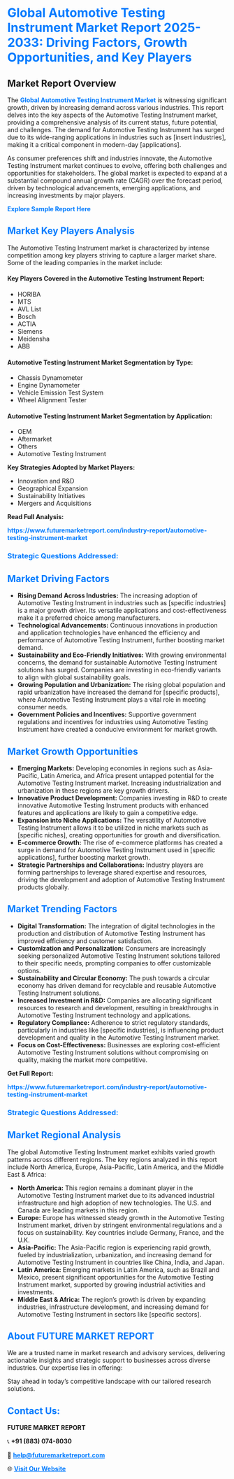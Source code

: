 <h1 style="color: #007BFF;">Global Automotive Testing Instrument Market Report 2025-2033: Driving Factors, Growth Opportunities, and Key Players</h1>

<section id="overview">
<h2>Market Report Overview</h2>
<p>The <a href="https://www.futuremarketreport.com/industry-report/automotive-testing-instrument-market" style="color: #007BFF; text-decoration: none;"><strong>Global Automotive Testing Instrument Market</strong></a> is witnessing significant growth, driven by increasing demand across various industries. This report delves into the key aspects of the Automotive Testing Instrument market, providing a comprehensive analysis of its current status, future potential, and challenges. The demand for Automotive Testing Instrument has surged due to its wide-ranging applications in industries such as [insert industries], making it a critical component in modern-day [applications].</p>
<p>As consumer preferences shift and industries innovate, the Automotive Testing Instrument market continues to evolve, offering both challenges and opportunities for stakeholders. The global market is expected to expand at a substantial compound annual growth rate (CAGR) over the forecast period, driven by technological advancements, emerging applications, and increasing investments by major players.</p>
</section>

<section id="overview">
<p><a href="https://www.futuremarketreport.com/request-sample/reportId=128696" style="color: #007BFF; text-decoration: none;"><strong>Explore Sample Report Here</strong></a></p>
</section>

<section id="key-players">
<h2 style="color: #007BFF;">Market Key Players Analysis</h2>
<p>The Automotive Testing Instrument market is characterized by intense competition among key players striving to capture a larger market share. Some of the leading companies in the market include:</p>
<h4>Key Players Covered in the Automotive Testing Instrument Report:</h4>
<ul><li>HORIBA</li><li>MTS</li><li>AVL List</li><li>Bosch</li><li>ACTIA</li><li>Siemens</li><li>Meidensha</li><li>ABB</li></ul>
<h4>Automotive Testing Instrument Market Segmentation by Type:</h4>
<ul><li>Chassis Dynamometer</li><li>Engine Dynamometer</li><li>Vehicle Emission Test System</li><li>Wheel Alignment Tester</li></ul>

<h4>Automotive Testing Instrument Market Segmentation by Application:</h4>
<ul><li>OEM</li><li>Aftermarket</li><li>Others</li><li>Automotive Testing Instrument</li></ul>
<p><strong>Key Strategies Adopted by Market Players:</strong></p>
<ul>
<li>Innovation and R&D</li>
<li>Geographical Expansion</li>
<li>Sustainability Initiatives</li>
<li>Mergers and Acquisitions</li>
</ul>
</section>

<section>
<p><strong>Read Full Analysis: </strong></p><a href="https://www.futuremarketreport.com/industry-report/automotive-testing-instrument-market" style="color: #007BFF; text-decoration: none;"><strong>https://www.futuremarketreport.com/industry-report/automotive-testing-instrument-market</strong></a>
<h3 style="color: #007BFF;">Strategic Questions Addressed:</h3>
</section>

<section id="driving-factors">
<h2 style="color: #007BFF;">Market Driving Factors</h2>
<ul>
<li><strong>Rising Demand Across Industries:</strong> The increasing adoption of Automotive Testing Instrument in industries such as [specific industries] is a major growth driver. Its versatile applications and cost-effectiveness make it a preferred choice among manufacturers.</li>
<li><strong>Technological Advancements:</strong> Continuous innovations in production and application technologies have enhanced the efficiency and performance of Automotive Testing Instrument, further boosting market demand.</li>
<li><strong>Sustainability and Eco-Friendly Initiatives:</strong> With growing environmental concerns, the demand for sustainable Automotive Testing Instrument solutions has surged. Companies are investing in eco-friendly variants to align with global sustainability goals.</li>
<li><strong>Growing Population and Urbanization:</strong> The rising global population and rapid urbanization have increased the demand for [specific products], where Automotive Testing Instrument plays a vital role in meeting consumer needs.</li>
<li><strong>Government Policies and Incentives:</strong> Supportive government regulations and incentives for industries using Automotive Testing Instrument have created a conducive environment for market growth.</li>
</ul>
</section>

<section id="growth-opportunities">
<h2 style="color: #007BFF;">Market Growth Opportunities</h2>
<ul>
<li><strong>Emerging Markets:</strong> Developing economies in regions such as Asia-Pacific, Latin America, and Africa present untapped potential for the Automotive Testing Instrument market. Increasing industrialization and urbanization in these regions are key growth drivers.</li>
<li><strong>Innovative Product Development:</strong> Companies investing in R&D to create innovative Automotive Testing Instrument products with enhanced features and applications are likely to gain a competitive edge.</li>
<li><strong>Expansion into Niche Applications:</strong> The versatility of Automotive Testing Instrument allows it to be utilized in niche markets such as [specific niches], creating opportunities for growth and diversification.</li>
<li><strong>E-commerce Growth:</strong> The rise of e-commerce platforms has created a surge in demand for Automotive Testing Instrument used in [specific applications], further boosting market growth.</li>
<li><strong>Strategic Partnerships and Collaborations:</strong> Industry players are forming partnerships to leverage shared expertise and resources, driving the development and adoption of Automotive Testing Instrument products globally.</li>
</ul>
</section>

<section id="trending-factors">
<h2 style="color: #007BFF;">Market Trending Factors</h2>
<ul>
<li><strong>Digital Transformation:</strong> The integration of digital technologies in the production and distribution of Automotive Testing Instrument has improved efficiency and customer satisfaction.</li>
<li><strong>Customization and Personalization:</strong> Consumers are increasingly seeking personalized Automotive Testing Instrument solutions tailored to their specific needs, prompting companies to offer customizable options.</li>
<li><strong>Sustainability and Circular Economy:</strong> The push towards a circular economy has driven demand for recyclable and reusable Automotive Testing Instrument solutions.</li>
<li><strong>Increased Investment in R&D:</strong> Companies are allocating significant resources to research and development, resulting in breakthroughs in Automotive Testing Instrument technology and applications.</li>
<li><strong>Regulatory Compliance:</strong> Adherence to strict regulatory standards, particularly in industries like [specific industries], is influencing product development and quality in the Automotive Testing Instrument market.</li>
<li><strong>Focus on Cost-Effectiveness:</strong> Businesses are exploring cost-efficient Automotive Testing Instrument solutions without compromising on quality, making the market more competitive.</li>
</ul>
</section>

<section>
<p><strong>Get Full Report: </strong></p><a href="https://www.futuremarketreport.com/industry-report/automotive-testing-instrument-market" style="color: #007BFF; text-decoration: none;"><strong>https://www.futuremarketreport.com/industry-report/automotive-testing-instrument-market</strong></a>
<h3 style="color: #007BFF;">Strategic Questions Addressed:</h3>
</section>


<section id="regional-analysis">
<h2 style="color: #007BFF;">Market Regional Analysis</h2>
<p>The global Automotive Testing Instrument market exhibits varied growth patterns across different regions. The key regions analyzed in this report include North America, Europe, Asia-Pacific, Latin America, and the Middle East & Africa:</p>
<ul>
<li><strong>North America:</strong> This region remains a dominant player in the Automotive Testing Instrument market due to its advanced industrial infrastructure and high adoption of new technologies. The U.S. and Canada are leading markets in this region.</li>
<li><strong>Europe:</strong> Europe has witnessed steady growth in the Automotive Testing Instrument market, driven by stringent environmental regulations and a focus on sustainability. Key countries include Germany, France, and the U.K.</li>
<li><strong>Asia-Pacific:</strong> The Asia-Pacific region is experiencing rapid growth, fueled by industrialization, urbanization, and increasing demand for Automotive Testing Instrument in countries like China, India, and Japan.</li>
<li><strong>Latin America:</strong> Emerging markets in Latin America, such as Brazil and Mexico, present significant opportunities for the Automotive Testing Instrument market, supported by growing industrial activities and investments.</li>
<li><strong>Middle East & Africa:</strong> The region’s growth is driven by expanding industries, infrastructure development, and increasing demand for Automotive Testing Instrument in sectors like [specific sectors].</li>
</ul>
</section>

<footer>
<h2 style="color: #007BFF;">About FUTURE MARKET REPORT</h2>
<p>We are a trusted name in market research and advisory services, delivering actionable insights and strategic support to businesses across diverse industries. Our expertise lies in offering:</p>

<p>Stay ahead in today’s competitive landscape with our tailored research solutions.</p>

<h2 style="color: #007BFF;">Contact Us:</h2>
<p><strong>FUTURE MARKET REPORT</strong></p>
<p>📞 <strong>+91 (883) 074-8030</strong></p>
<p>📧 <strong><a href="mailto:help@futuremarketreport.com" style="color: #007BFF;">help@futuremarketreport.com</a></strong></p>
<p>🌐 <strong><a href="https://www.futuremarketreport.com/" style="color: #007BFF;">Visit Our Website</a></strong></p>
</footer>